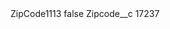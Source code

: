 <?xml version="1.0" encoding="UTF-8"?>
<CustomMetadata xmlns="http://soap.sforce.com/2006/04/metadata" xmlns:xsi="http://www.w3.org/2001/XMLSchema-instance" xmlns:xsd="http://www.w3.org/2001/XMLSchema">
    <label>ZipCode1113</label>
    <protected>false</protected>
    <values>
        <field>Zipcode__c</field>
        <value xsi:type="xsd:string">17237</value>
    </values>
</CustomMetadata>
